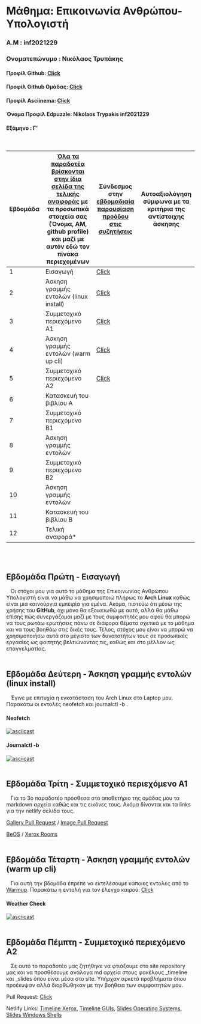 # Μάθημα: Επικοινωνία Ανθρώπου-Υπολογιστή

### Α.Μ : inf2021229

### Ονοματεπώνυμο : Νικόλαος Τρυπάκης

#### Προφίλ Github: [Click](https://github.com/inf2021229)

#### Προφίλ Github Ομάδας: [Click](https://github.com/ContattoContare)

#### Προφίλ Asciinema: [Click](https://asciinema.org/~inf2021229)

#### Όνομα Προφίλ Edpuzzle: Nikolaos Trypakis inf2021229

#### Εξάμηνο : Γ'

<br />

| Εβδομάδα | [Όλα τα παραδοτέα βρίσκονται στην ίδια σελίδα της τελικής αναφοράς](https://courses-ionio.github.io/help/deliverables/) με τα προσωπικά στοιχεία σας (Όνομα, ΑΜ, github profile) και μαζί με αυτόν εδώ τον πίνακα περιεχομένων | Σύνδεσμος στην [εβδομαδιαία παρουσίαση προόδου στις συζητήσεις](https://github.com/courses-ionio/help/discussions/categories/show-and-tell) | Αυτοαξιολόγηση σύμφωνα με τα κριτήρια της αντίστοιχης άσκησης |
| --- | --- | --- | --- |
| 1 | Εισαγωγή| [Click](https://github.com/courses-ionio/help/discussions/907) | |
| 2 | Άσκηση γραμμής εντολών (linux install) | [Click](https://github.com/courses-ionio/help/discussions/1075) | |
| 3 | Συμμετοχικό περιεχόμενο A1 | [Click](https://github.com/courses-ionio/help/discussions/1189) | |
| 4 | Άσκηση γραμμής εντολών (warm up cli) | [Click](https://github.com/courses-ionio/help/discussions/1347) | |
| 5 | Συμμετοχικό περιεχόμενο A2 | [Click](https://github.com/courses-ionio/help/discussions/1465) | |
| 6 | Κατασκευή του βιβλίου Α | | |
| 7 | Συμμετοχικό περιεχόμενο B1 | | |
| 8 | Άσκηση γραμμής εντολών | | |
| 9 | Συμμετοχικό περιεχόμενο B2 | | |
| 10 | Άσκηση γραμμής εντολών | | |
| 11 | Κατασκευή του βιβλίου Β | | |
| 12 | Τελική αναφορά* | | |


<br /><br />


## Εβδομάδα Πρώτη - Εισαγωγή

&nbsp;&nbsp;&nbsp;Οι στόχοι μου για αυτό το μάθημα της Επικοινωνίας Ανθρώπου Υπολογιστή είναι να μάθω να χρησιμοποιώ πλήρως το **Arch Linux** καθώς είναι μια καινούργια εμπειρία για εμένα. Ακόμα, πιστεύω ότι μέσω της χρήσης του **GitHub**, όχι μόνο θα εξοικειωθώ με αυτό, αλλά θα μάθω επίσης πώς συνεργάζομαι μαζί με τους συμφοιτητές μου αφού θα μπορώ να τους ρωτάω ερωτήσεις πάνω σε διάφορα θέματα σχετικά με το μάθημα και να τους βοηθάω στις δικές τους. Τέλος, στόχος μου είναι να μπορώ να χρησιμοποιήσω αυτά στο μέγιστο των δυνατοτήτων τους σε προσωπικές εργασίες ως φοιτητής βελτιώνοντας τις, καθώς και στο μέλλον ως επαγγελματίας. 
<br /><br /> 
## Εβδομάδα Δεύτερη - Άσκηση γραμμής εντολών (linux install)

&nbsp;&nbsp;&nbsp;Έγινε με επιτυχία η εγκατάσταση του Arch Linux στο Laptop μου. Παρακάτω οι εντολές neofetch και journalctl -b .
#### Neofetch
[![asciicast](https://asciinema.org/a/zsxJENp82U8YMmuD64Cjjgxl1.svg)](https://asciinema.org/a/zsxJENp82U8YMmuD64Cjjgxl1)
#### Journalctl -b
[![asciicast](https://asciinema.org/a/LnLguFpOPayrnnzHO9l2mG0kB.svg)](https://asciinema.org/a/LnLguFpOPayrnnzHO9l2mG0kB)
<br /><br /> 
## Εβδομάδα Τρίτη - Συμμετοχικό περιεχόμενο A1

&nbsp;&nbsp;&nbsp;Για το 3ο παραδοτέο πρόσθεσα στο αποθετήριο της ομάδας μου τα markdown αρχεία καθώς και τις εικόνες τους. Ακόμα δίνονται και τα links για την netlify σελίδα τους.

[Gallery Pull Request](https://github.com/ContattoContare/_gallery/pull/1) / [Image Pull Request](https://github.com/ContattoContare/images/pull/1)

[BeOS](https://inf2021229.netlify.app/gallery/beos/) / [Xerox Rooms](https://inf2021229.netlify.app/gallery/xerox-rooms/)
<br /><br /> 
## Εβδομάδα Τέταρτη - Άσκηση γραμμής εντολών (warm up cli)

&nbsp;&nbsp;&nbsp;Για αυτή την βδομάδα έπρεπε να εκτελέσουμε κάποιες εντολές από το [Warmup](https://github.com/epidrome/dokey#warmup). Παρακάτω η εντολή για τον έλεγχο καιρού: [Click](https://asciinema.org/a/WYQ20HIDrUNxasEkYFPl5921y)
#### Weather Check
[![asciicast](https://asciinema.org/a/WYQ20HIDrUNxasEkYFPl5921y.svg)](https://asciinema.org/a/WYQ20HIDrUNxasEkYFPl5921y)
<br /><br /> 
## Εβδομάδα Πέμπτη - Συμμετοχικό περιεχόμενο A2

&nbsp;&nbsp;&nbsp;Σε αυτό το παραδοτέο μας ζητήθηκε να φτιάξουμε στο site repository μας και να προσθέσουμε ανάλογα md αρχεία στους φακέλους _timeline και _slides όπου είναι μέσα στο site. Υπήρχαν αρκετά προβλήματα όπου προέκυψαν αλλά διορθώθηκαν με την βοήθεια των συμφοιτητών μου.

Pull Request: 
[Click](https://github.com/ContattoContare/site/pull/1/files)

Netlify Links:
[Timeline Xerox](https://inf2021229.netlify.app/timeline/evolution-of-xerox-corp/),
[Timeline GUIs](https://inf2021229.netlify.app/timeline/gui/),
[Slides Operating Systems](https://inf2021229.netlify.app/slides/operating-systems/),
[Slides Windows Shells](https://inf2021229.netlify.app/slides/windows-shells/)
